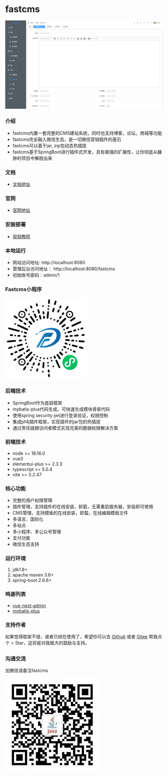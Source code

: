 # fastcms

![输入图片说明](./doc/images/fastcms.png "fastcms.png")

### 介绍
- fastcms内置一套完整的CMS建站系统，同时也支持博客，论坛，商城等功能
- fastcms完全融入微信生态，是一切微信营销插件的基石
- fastcms可以基于jar, zip包动态热插拔
- fastcms基于SpringBoot进行插件式开发，具有极强的扩展性，让你彻底从臃肿的项目中解脱出来

### 文档
- [文档地址](http://doc.xjd2020.com)

### 官网
- [官网地址](https://www.xjd2020.com)

### 安装部署
- [视频教程](https://www.bilibili.com/video/BV12G4y167vi/)

### 本地运行
- 网站访问地址: http://localhost:8080
- 管理后台访问地址： http://localhost:8080/fastcms
- 初始账号密码：admin/1

### Fastcms小程序
![输入图片说明](./doc/images/fastcms.jpg "fastcms.jpg")

### 后端技术
- SpringBoot作为底层框架
- mybatis-plus代码生成，可快速生成模块骨架代码
- 使用spring security jwt进行登录验证，权限控制
- 集成pf4j插件框架，实现插件的jar包的热插拔
- 通过责任链跟访问者模式实现完美的数据权限解决方案

### 前端技术
- node >= 18.16.0
- vue3
- elementui-plus >= 2.3.3
- typescript >= 5.0.4
- vite >= 3.2.47

### 核心功能
- 完整的用户权限管理
- 插件管理，支持插件的在线安装，卸载，无需重启服务器，安装即可使用
- CMS管理，支持模板的在线安装，卸载，在线编辑模板文件
- 多语言、国际化
- 多站点
- 多小程序、多公众号管理
- 支付功能
- 微信生态支持

### 运行环境
1. jdk1.8+
2. apache maven 3.6+
3. spring-boot 2.6.6+

### 鸣谢列表
- <a href="https://gitee.com/lyt-top/vue-next-admin.git" target="_blank">vue-next-admin</a>
- <a href="https://gitee.com/baomidou/mybatis-plus.git" target="_blank">mybatis-plus</a>

### 支持作者
如果觉得框架不错，或者已经在使用了，希望你可以去 <a target="_blank" href="https://github.com/my-fastcms/fastcms.git">Github</a> 或者
<a target="_blank" href="https://gitee.com/xjd2020/fastcms.git">Gitee</a> 帮我点个 ⭐ Star，这将是对我极大的鼓励与支持。

### 沟通交流
加微信请备注fastcms

![输入图片说明](./doc/images/wechat.jpg "wechat.jpg")



